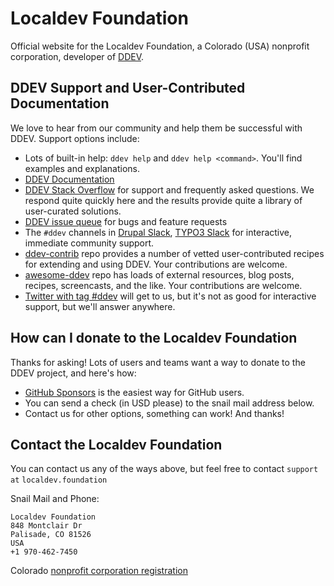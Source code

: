 # Localdev Foundation
Official website for the Localdev Foundation, a Colorado (USA) nonprofit corporation, developer of [DDEV](https://ddev.readthedocs.io).

## DDEV Support and User-Contributed Documentation

We love to hear from our community and help them be successful with DDEV. Support options include:

* Lots of built-in help: `ddev help` and `ddev help <command>`. You'll find examples and explanations.
* [DDEV Documentation](https://ddev.readthedocs.io/en/stable/users/faq/)
* [DDEV Stack Overflow](https://stackoverflow.com/questions/tagged/ddev) for support and frequently asked questions. We respond quite quickly here and the results provide quite a library of user-curated solutions.
* [DDEV issue queue](https://github.com/drud/ddev/issues) for bugs and feature requests
* The `#ddev` channels in [Drupal Slack](https://www.drupal.org/slack), [TYPO3 Slack](https://my.typo3.org/index.php?id=35) for interactive, immediate community support.
* [ddev-contrib](https://github.com/drud/ddev-contrib) repo provides a number of vetted user-contributed recipes for extending and using DDEV. Your contributions are welcome.
* [awesome-ddev](https://github.com/drud/awesome-ddev) repo has loads of external resources, blog posts, recipes, screencasts, and the like. Your contributions are welcome.
* [Twitter with tag #ddev](https://twitter.com/search?q=%23ddev&src=typd&f=live) will get to us, but it's not as good for interactive support, but we'll answer anywhere.

## How can I donate to the Localdev Foundation

Thanks for asking! Lots of users and teams want a way to donate to the DDEV project, and here's how:

* [GitHub Sponsors](https://github.com/sponsors/rfay) is the easiest way for GitHub users. 
* You can send a check (in USD please) to the snail mail address below.
* Contact us for other options, something can work! And thanks!

## Contact the Localdev Foundation

You can contact us any of the ways above, but feel free to contact `support` `at` `localdev.foundation`

Snail Mail and Phone:

```
Localdev Foundation
848 Montclair Dr
Palisade, CO 81526
USA
+1 970-462-7450
```

Colorado [nonprofit corporation registration](https://www.sos.state.co.us/biz/BusinessEntityDetail.do?quitButtonDestination=BusinessEntityResults&nameTyp=ENT&masterFileId=20211820326&entityId2=20211820326&fileId=20211820326&srchTyp=ENTITY)
